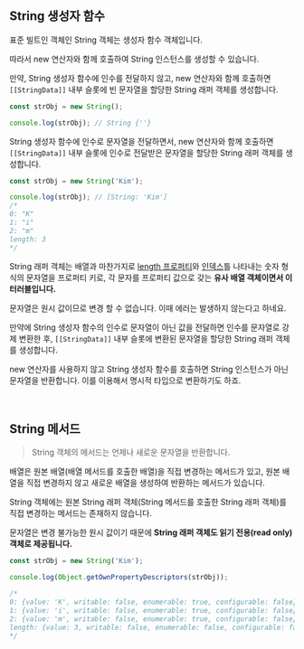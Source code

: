 ## String 생성자 함수

표준 빌트인 객체인 String 객체는 생성자 함수 객체입니다.

따라서 new 연산자와 함께 호출하여 String 인스턴스를 생성할 수 있습니다.

만약, String 생성자 함수에 인수를 전달하지 않고, new 연산자와 함께 호출하면 `[[StringData]]` 내부 슬롯에 빈 문자열을 할당한 String 래퍼 객체를 생성합니다.

```js
const strObj = new String();

console.log(strObj); // String {''}
```

String 생성자 함수에 인수로 문자열을 전달하면서, new 연산자와 함께 호출하면 `[[StringData]]` 내부 슬롯에 인수로 전달받은 문자열을 할당한 String 래퍼 객체를 생성합니다.

```js
const strObj = new String('Kim');

console.log(strObj); // [String: 'Kim']
/*
0: "K"
1: "i"
2: "m"
length: 3
*/
```

String 래퍼 객체는 배열과 마찬가지로 <u>length 프로퍼티</u>와 <u>인덱스</u>틀 나타내는 숫자 형식의 문자열을 프로퍼티 키로, 각 문자를 프로퍼티 값으로 갖는 **유사 배열 객체이면서 이터러블입니다.**

문자열은 원시 값이므로 변경 할 수 없습니다. 이때 에러는 발생하지 않는다고 하네요.

만약에 String 생성자 함수의 인수로 문자열이 아닌 값을 전달하면 인수를 문자열로 강제 변환한 후, `[[StringData]]` 내부 슬롯에 변환된 문자열을 할당한 String 래퍼 객체를 생성합니다.

new 연산자를 사용하지 않고 String 생성자 함수를 호출하면 String 인스턴스가 아닌 문자열을 반환합니다. 이를 이용해서 명시적 타입으로 변환하기도 하죠.

<br>

## String 메서드

> String 객체의 메서드는 언제나 새로운 문자열을 반환합니다.

배열은 원본 배열(배열 메서드를 호출한 배열)을 직접 변경하는 메서드가 있고, 원본 배열을 직접 변경하지 않고 새로운 배열을 생성하여 반환하는 메서드가 있습니다.

String 객체에는 원본 String 래퍼 객체(String 메서드를 호출한 String 래퍼 객체)를 직접 변경하는 메서드는 존재하지 않습니다.

문자열은 변경 불가능한 원시 값이기 때문에 **String 래퍼 객체도 읽기 전용(read only) 객체로 제공됩니다.**

```js
const strObj = new String('Kim');

console.log(Object.getOwnPropertyDescriptors(strObj));

/*
0: {value: 'K', writable: false, enumerable: true, configurable: false}
1: {value: 'i', writable: false, enumerable: true, configurable: false}
2: {value: 'm', writable: false, enumerable: true, configurable: false}
length: {value: 3, writable: false, enumerable: false, configurable: false}
*/
```

<br>
